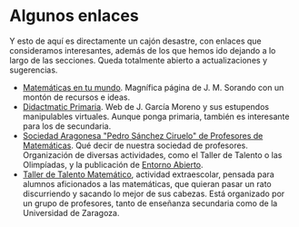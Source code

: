 # Algunos enlaces

Y esto de aquí es directamente un cajón desastre, con enlaces que consideramos interesantes, además de los que hemos ido dejando a lo largo de las secciones. Queda totalmente abierto a actualizaciones y sugerencias.

* [Matemáticas en tu mundo](http://matematicasentumundo.es/). Magnífica página de J. M. Sorando con un montón de recursos e ideas. 
* [Didactmatic Primaria](http://www.didactmaticprimaria.com/). Web de J. García Moreno y sus estupendos manipulables virtuales. Aunque ponga primaria, también es interesante para los de secundaria.
* [Sociedad Aragonesa "Pedro Sánchez Ciruelo" de Profesores de Matemáticas](http://sapmatematicas.blogspot.com.es/). Qué decir de nuestra sociedad de profesores. Organización de diversas actividades, como el Taller de Talento o las Olimpíadas, y la publicación de [Entorno Abierto](http://www.sapm.es/EntornoAbierto/index.htm). 
* [Taller de Talento Matemático](http://www.unizar.es/ttm/), actividad extraescolar, pensada para alumnos aficionados a las matemáticas, que quieran pasar un rato discurriendo y sacando lo mejor de sus cabezas. Está organizado por un grupo de profesores, tanto de enseñanza secundaria como de la Universidad de Zaragoza.



